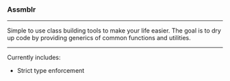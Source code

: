 ### Assmblr
___
 Simple to use class building tools to make your life easier. The goal is to dry up code by providing generics of common functions and utilities.
___

Currently includes: 
- Strict type enforcement